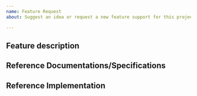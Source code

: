 ```yaml
---
name: Feature Request
about: Suggest an idea or request a new feature support for this project

---
```


<!--- Please search existing issues to avoid creating duplicates. --->

## Feature description
<!--- Describe the feature you'd like to propose for the driver. --->

## Reference Documentations/Specifications
<!--- Provide links to JDBC Specifications or any other related documentation. --->

<!--- Optional --->
## Reference Implementation
<!--- Provide link to any available implementation references --->

